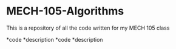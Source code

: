 # MECH-105-Algorithms
This is a repository of all the code written for my MECH 105 class

*code
*description
*code
*description

